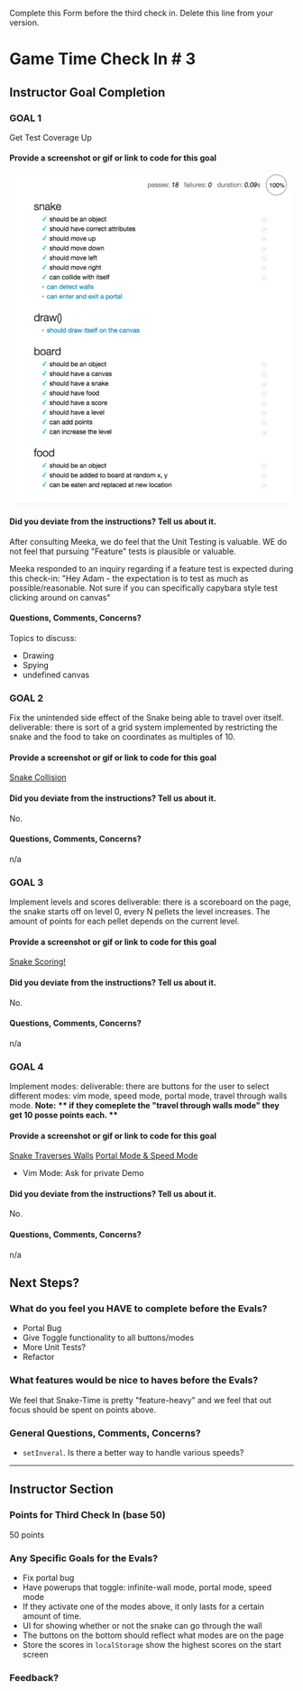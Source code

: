 Complete this Form before the third check in. Delete this line from your version.

# Game Time Check In # 3

## Instructor Goal Completion

### GOAL 1

Get Test Coverage Up

#### Provide a screenshot or gif or link to code for this goal

![Unit Tests](images/snake-test-cov.png)

#### Did you deviate from the instructions? Tell us about it.

After consulting Meeka, we do feel that the Unit Testing is valuable. WE do not feel that pursuing "Feature" tests is plausible or valuable. 

Meeka responded to an inquiry regarding if a feature test is expected during this check-in:
"Hey Adam - the expectation is to test as much as possible/reasonable. Not sure if you can specifically capybara style test clicking around on canvas"

#### Questions, Comments, Concerns?

Topics to discuss: 
* Drawing
* Spying
* undefined canvas

### GOAL 2

Fix the unintended side effect of the Snake being able to travel over itself.
deliverable: there is sort of a grid system implemented by restricting the snake and the food to take on coordinates as multiples of 10.

#### Provide a screenshot or gif or link to code for this goal

[Snake Collision](http://g.recordit.co/frZgc4KIFT.gif)

#### Did you deviate from the instructions? Tell us about it.

No.

#### Questions, Comments, Concerns?

n/a

### GOAL 3

Implement levels and scores
deliverable: there is a scoreboard on the page, the snake starts off on level 0, every N pellets the level increases. The amount of points for each pellet depends on the current level.

#### Provide a screenshot or gif or link to code for this goal

[Snake Scoring!](http://recordit.co/ZHIZicZ6tR)

#### Did you deviate from the instructions? Tell us about it.

No.

#### Questions, Comments, Concerns?

n/a

### GOAL 4

Implement modes:
deliverable: there are buttons for the user to select different modes: vim mode, speed mode, portal mode, travel through walls mode.
**Note:** __** if they comeplete the "travel through walls mode" they get 10 posse points each. **__


#### Provide a screenshot or gif or link to code for this goal

[Snake Traverses Walls](http://g.recordit.co/frZgc4KIFT.gif)
[Portal Mode & Speed Mode](http://g.recordit.co/ieW7EJeLMe.gif)
* Vim Mode: Ask for private Demo

#### Did you deviate from the instructions? Tell us about it.

No.

#### Questions, Comments, Concerns?

n/a

## Next Steps?

### What do you feel you HAVE to complete before the Evals?

* Portal Bug 
* Give Toggle functionality to all buttons/modes
* More Unit Tests?
* Refactor

### What features would be nice to haves before the Evals?

We feel that Snake-Time is pretty "feature-heavy" and we feel that out focus should be spent on points above.

### General Questions, Comments, Concerns?

* `setInveral`. Is there a better way to handle various speeds?

-----

## Instructor Section

### Points for Third Check In (base 50)

50 points

### Any Specific Goals for the Evals?

- Fix portal bug
- Have powerups that toggle: infinite-wall mode, portal mode, speed mode
- If they activate one of the modes above, it only lasts for a certain amount of time.
- UI for showing whether or not the snake can go through the wall
- The buttons on the bottom should reflect what modes are on the page
- Store the scores in `localStorage` show the highest scores on the start screen

### Feedback?
